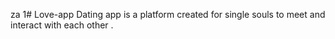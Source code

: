 za 1# Love-app
Dating app is a platform created for single souls to meet and interact with each other .
